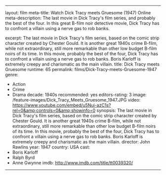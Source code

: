 ---

layout: film
meta-title: Watch Dick Tracy meets Gruesome (1947) Online
meta-description: The last movie in Dick Tracy's film series, and probably the best of the four. In this great B-film noir detective movie, Dick Tracy has to confront a villain using a nerve gas to rob banks.

excerpt: The last movie in Dick Tracy's film series, based on the comic strip character created by Chester Gould. It is another great 1940s crime B-film, while not extraordinary, still more remarkable than other low budget B-film noirs of its time. In this movie, probably the best of the four, Dick Tracy has to confront a villain using a nerve gas to rob banks. Boris Karloff is extremely creepy and charismatic as the main villain.
title: Dick Tracy meets Gruesome
runtime: 65
permalink: films/Dick-Tracy-meets-Gruesome-1947
genre: 
- Action
- Crime
- Drama 
decade: 1940s
recommended: yes
editors-rating: 3
image: /feature-images/Dick_Tracy_Meets_Gruesome_1947.JPG
video: https://www.youtube.com/embed/u5Nui-azC1s?rel=0&amp;controls=0&amp;showinfo=0
synopsis: The last movie in Dick Tracy's film series, based on the comic strip character created by Chester Gould. It is another great 1940s crime B-film, while not extraordinary, still more remarkable than other low budget B-film noirs of its time. In this movie, probably the best of the four, Dick Tracy has to confront a villain using a nerve gas to rob banks. Boris Karloff is extremely creepy and charismatic as the main villain.
director: John Rawlins
year: 1947
country: USA
cast: 
- Boris Karloff
- Ralph Byrd
- Anne Gwynne
imdb: http://www.imdb.com/title/tt0039320/

---